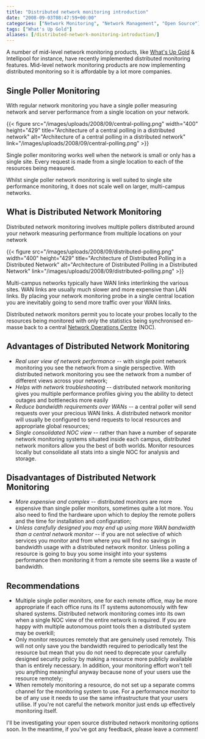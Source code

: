 ```yaml
---
title: "Distributed network monitoring introduction"
date: "2008-09-03T08:47:59+00:00"
categories: ["Network Monitoring", "Network Management", "Open Source"]
tags: ["What's Up Gold"]
aliases: [/distributed-network-monitoring-introduction/]
---
```


A number of mid-level network monitoring products, like [What's Up Gold](http://www.whatsupgold.com/) &amp; Intellipool for instance, have recently implemented distributed monitoring features. Mid-level network monitoring products are now implementing distributed monitoring so it is affordable by a lot more companies.

## Single Poller Monitoring

With regular network monitoring you have a single poller measuring network and server performance from a single location on your network.

{{< figure src="/images/uploads/2008/09/central-polling.png" width="400" height="429" title="Architecture of a central polling in a distributed network" alt="Architecture of a central polling in a distributed network" link="/images/uploads/2008/09/central-polling.png" >}}

Single poller monitoring works well when the network is small or only has a single site. Every request is made from a single location to each of the resources being measured.

Whilst single poller network monitoring is well suited to single site performance monitoring, it does not scale well on larger, multi-campus networks.

## What is Distributed Network Monitoring

Distributed network monitoring involves multiple pollers distributed around your network measuring performance from multiple locations on your network

{{< figure src="/images/uploads/2008/09/distributed-polling.png" width="400" height="429" title="Architecture of Distributed Polling in a Distributed Network" alt="Architecture of Distributed Polling in a Distributed Network" link="/images/uploads/2008/09/distributed-polling.png" >}}

Multi-campus networks typically have WAN links interlinking the various sites. WAN links are usually much slower and more expensive than LAN links. By placing your network monitoring probe in a single central location you are inevitably going to send more traffic over your WAN links.

Distributed network monitors permit you to locate your probes locally to the resources being monitored with only the statistics being synchronised en-masse back to a central [Network Operations Centre](https://en.wikipedia.org/wiki/Network_operations_center) (NOC).

## Advantages of Distributed Network Monitoring

- *Real user view of network performance* -- with single point network monitoring you see the network from a single perspective. With distributed network monitoring you see the network from a number of different views across your network;
- *Helps with network troubleshooting* -- distributed network monitoring gives you multiple performance profiles giving you the ability to detect outages and bottlenecks more easily
- *Reduce bandwidth requirements over WANs* -- a central poller will send requests over your precious WAN links. A distributed network monitor will usually be configured to send requests to local resources and appropriate global resources;
- *Single consolidated NOC view* -- rather than have a number of separate network monitoring systems situated inside each campus, distributed network monitors allow you the best of both worlds. Monitor resources locally but consolidate all stats into a single NOC for analysis and storage.

## Disadvantages of Distributed Network Monitoring

- *More expensive and complex* -- distributed monitors are more expensive than single poller monitors, sometimes quite a lot more. You also need to find the hardware upon which to deploy the remote pollers and the time for installation and configuration;
- *Unless carefully designed you may end up using more WAN bandwidth than a central network monitor* -- if you are not selective of which services you monitor and from where you will find no savings in bandwidth usage with a distributed network monitor. Unless polling a resource is going to buy you some insight into your systems performance then monitoring it from a remote site seems like a waste of bandwidth.

## Recommendations

- Multiple single poller monitors, one for each remote office, may be more appropriate if each office runs its IT systems autonomously with few shared systems. Distributed network monitoring comes into its own when a single NOC view of the entire network is required. If you are happy with multiple autonomous point tools then a distributed system may be overkill;
- Only monitor resources remotely that are genuinely used remotely. This will not only save you the bandwidth required to periodically test the resource but mean that you do not need to deprecate your carefully designed security policy by making a resource more publicly available than is entirely necessary. In addition, your monitoring effort won't tell you anything meaningful anyway because none of your users use the resource remotely;
- When remotely monitoring a resource, do not set up a separate comms channel for the monitoring system to use. For a performance monitor to be of any use it needs to use the same infrastructure that your users utilise. If you're not careful the network monitor just ends up effectively monitoring itself.

I'll be investigating your open source distributed network monitoring options soon. In the meantime, if you've got any feedback, please leave a comment!
